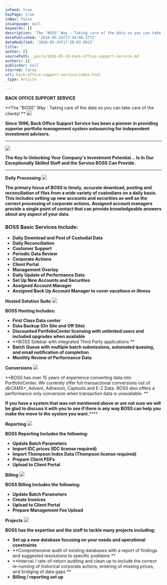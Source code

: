 ```yaml
---
inFeed: true
hasPage: true
inNav: false
inLanguage: null
keywords: []
description: 'The "BOSS" Way : Taking care of the data so you can take care of the clients! '
datePublished: '2016-05-24T17:44:08.377Z'
dateModified: '2016-05-24T17:28:03.891Z'
title: ''
author: []
sourcePath: _posts/2016-05-24-back-office-support-service.md
authors: []
publisher: null
starred: false
url: back-office-support-service/index.html
_type: Article

---
```

**BACK OFFICE SUPPORT SERVICE**

**The "BOSS" Way : Taking care of the data so you can take care of the clients! **
![](https://the-grid-user-content.s3-us-west-2.amazonaws.com/6820ad44-9cfa-466a-8986-2d0fa4e180b3.jpg)

**Since 1996, Back Office Support Service has been a pioneer in providing superior portfolio management system outsourcing for independent investment advisors.**

****
![](https://the-grid-user-content.s3-us-west-2.amazonaws.com/ef5b2dff-2e14-4aba-920a-e245717f48e6.jpg)

**The Key In Unlocking Your Company's Investment Potential... Is In Our Exceptionally Skilled Staff and the Service BOSS Can Provide.**

****

**Daily Processing**
![](https://the-grid-user-content.s3-us-west-2.amazonaws.com/373d267c-8dd6-45b8-874b-cff33c8bfa6c.jpg)

**The primary focus of BOSS is timely, accurate download, posting and reconciliation of files from a wide variety of custodians on a daily basis. This includes setting up new accounts and securities as well as the correct processing of corporate actions. Assigned account managers provide a single point of contact that can provide knowledgeable answers about any aspect of your data.**

### **BOSS Basic Services Include:**

* **Daily Download and Post of Custodial Data**
* **Daily Reconciliation**
* **Customer Support**
* **Periodic Data Review**
* **Corporate Actions**
* **Client Portal**
* **Management Overlay**
* **Daily Update of Performance Data**
* **Set Up New Accounts and Securities**
* **Assigned Account Manager**
* **Assigned Back Up Account Manager to cover vacations or illness**

**Hosted Solution Suite**
![](https://the-grid-user-content.s3-us-west-2.amazonaws.com/6374f552-5e4e-46db-b3d5-dfc20ee8114d.jpg)

**BOSS Hosting Includes:**

* **First Class Data center**
* **Data Backup (On Site and Off Site)**
* **Discounted PortfolioCenter licensing with unlimited users and included upgrades when available**
* **BOSS Sidebar with integrated Third Party applications **
* **Batch Queue with multiple batch submissions, automated queuing, and email notification of completion**
* **Monthly Review of Performance Data**

**Conversions**
![](https://the-grid-user-content.s3-us-west-2.amazonaws.com/14a82086-f2c9-442b-86bb-caf276d76868.jpg)

**BOSS has over 15 years of experience converting data into PortfolioCenter. We currently offer full transactional conversions out of dbCAMS+, Advent, Adhesion, Captools and E-Z Data. BOSS also offers a performance only conversion when transaction data is unavailable. **

**If you have a system that was not mentioned above or are not sure we will be glad to discuss it with you to see if there is any way BOSS can help you make the move to the system you want.******

**Reporting**
![](https://the-grid-user-content.s3-us-west-2.amazonaws.com/52544931-279d-4c8c-839b-022d2cbfa543.jpg)

**BOSS Reporting Includes the following:**

* **Update Batch Parameters**
* **Import IDC prices (IDC license required)**
* **Import Thompson Index Data (Thompson license required)**
* **Prepare Client PDFs**
* **Upload to Client Portal**

**Billing**
![](https://the-grid-user-content.s3-us-west-2.amazonaws.com/30b62d6e-26ee-41af-8524-a3c4c73fba02.jpg)

**BOSS Billing Includes the following:**

* **Update Batch Parameters**
* **Create Invoices**
* **Upload to Client Portal**
* **Prepare Management Fee Upload**

**Projects**
![](https://the-grid-user-content.s3-us-west-2.amazonaws.com/a23a43ba-b861-41ae-8ad4-806df075b824.jpg)

**BOSS has the expertise and the staff to tackle many projects including:**

* **Set up a new database focusing on your needs and operational constraints**
* **Comprehensive audit of existing databases with a report of findings and suggested resolutions to specific problems **
* **Interval / rate-of-return auditing and clean up to include the correct re-running of historical corporate actions, entering of missing prices, and bridging of data gaps **
* **Billing / reporting set up**